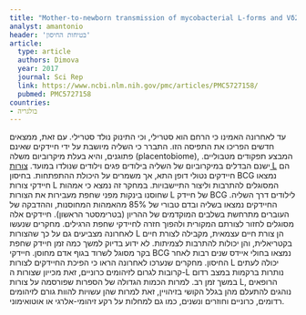 ```yaml
---
title: "Mother-to-newborn transmission of mycobacterial L-forms and Vδ2 T-cell response in placentobiome of BCG-vaccinated pregnant women"
analyst: amantonio
header: 'בטיחות החיסון'
article:
  type: article
  authors: Dimova
  year: 2017
  journal: Sci Rep
  link: https://www.ncbi.nlm.nih.gov/pmc/articles/PMC5727158/
  pubmed: PMC5727158
countries:
- בולגריה
---
```


עד לאחרונה האמינו כי הרחם הוא סטרילי, וכי התינוק נולד סטרילי. עם זאת, ממצאים חדשים הפריכו את התפיסה הזו. התברר כי השליה מיושבת על ידי חיידקים שאינם פתוגנים, והיא בעלת מיקרוביום משלה (placentobiome), המבצע תפקודים מטבוליים. ישנם הבדלים במיקרוביום של השליה בילודים פגים וילודים שנולדו במועד.
[צורות L](https://en.wikipedia.org/wiki/L-form_bacteria) הם חיידקים נטולי דופן התא, אך משמרים על היכולת ההתפתחות. בחיסון BCG נמצאו חיידקי צורות L המסוגלים להתרבות וליצור התיישבויות.
במחקר זה נמצא כי אמהות שחוסנו בינקות מפני שחפת מעבירות את הצורות L של חיידק BCG לילודים דרך השליה. החיידקים נמצאו בשליה ובדם טבורי של 85% מהאמהות המחוסנות, וההדבקה של העוברים מתרחשת בשלבים המוקדמים של ההריון (בטרימסטר הראשון). חיידקים אלה מסוגלים לחזור לצורתם המקורית ולהפוך חזרה לחיידקי שחפת הרגילים.
מחקרים שנעשו לאחרונה מצביעים גם על כך שהצורות L הן צורת חיים עצמאית, מקבילה לצורת חיים בקטריאלית, והן יכולות להתרבות לצמיתות.
לא ידוע בדיוק למשך כמה זמן חיידק שחפת בקר מסוגל לשרוד בגוף אדם מחוסן. חיידקי BCG נמצאו בחולי איידס שנים רבות לאחר החיסון.
מחקרים שנערכו לאחרונה הראו כי הפיכת החיידקים לצורות L יכולה לעתים קרובות לגרום לזיהומים כרוניים, זאת מכייון שצורות ה-L נותרות ברקמות במצב רדום במשך זמן רב.
למרות הכמות הגדולה של הספרות שפורסמה על צורות L, הרופאים נוהגים להתעלם מהן בגלל הקושי בזיהויין, זאת למרות שהן עשויות להוות גורם לזיהומים רדומים, כרוניים וחוזרים ונשנים, כמו גם למחלות על רקע זיהומי-אלרגי או אוטואימוני.
